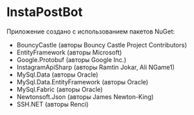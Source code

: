 # InstaPostBot
Приложение создано с использованием пакетов NuGet:
* BouncyCastle (авторы Bouncy Castle Project Contributors)
* EntityFramework (авторы Microsoft)
* Google.Protobuf (авторы Google Inc.)
* InstagramApiSharp (авторы Ramtin Jokar, Ali NGame1)
* MySql.Data (авторы Oracle)
* MySql.Data.EntityFramework (авторы Oracle)
* MySql.Fabric (авторы Oracle)
* Newtonsoft.Json (авторы James Newton-King)
* SSH.NET (авторы Renci)

